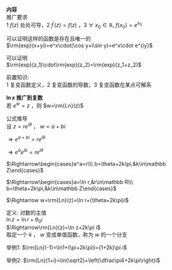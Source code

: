 **内容**  
推广要求  
1 $f(z)$ 处处可导，2 $f^\prime(z)=f(z)$ ，3 $\forall\ x_0\in\mathbb{R},\ f(x_0)=e^{x_0}$  
  
可以证明这样的函数是存在且唯一的  
$\rm{exp}(x+yi)=e^x\cdot(\cos y+i\sin y)=e^x\cdot e^{iy}$  
  
可以证明  
$\rm{exp}(z_1)\cdot\rm{exp}(z_2)=\rm{exp}(z_1+z_2)$  
  
前置知识:  
1 复变函数定义，2 复变函数的导数，3 复变函数在某点可解系  
  
**$\ln x$ 推广到复数**  
若 $e^w=z$ ，则 $w=\rm{Ln}(z)$  
  
公式推导  
设 $z=re^{i\theta}$ ， $w=a+bi$  
  
$\Rightarrow e^{a+bi}=re^{i\theta}$  
  
$\Rightarrow e^a e^{ib}=re^{i\theta}$  
  
$\Rightarrow\begin{cases}e^a=r\\\ b=\theta+2k\pi,&k\in\mathbb Z\end{cases}$  
  
$\Rightarrow\begin{cases}a=\ln r,&r\in\mathbb R\\\ b=\theta+2k\pi,&k\in\mathbb Z\end{cases}$  
  
$\Rightarrow w=\rm{Ln}(z)=\ln r+(\theta+2k\pi)i$  
  
定义: 对数的主值  
$\ln z=\ln r+\theta_0i$  
$\Rightarrow\rm{Ln}(z)=\ln z+2k\pi i$  
取定一个 $k$ ， $w$ 变成单值函数，称为 $w$ 的一个分支  
  
举例1: $\rm{Ln}(-1)=\ln1+(\pi+2k\pi)i=(1+2k)\pi i$  
  
举例2: $\rm{Ln}(1+i)=\ln(\sqrt2)+\left(\dfrac\pi4+2k\pi\right)i$  
